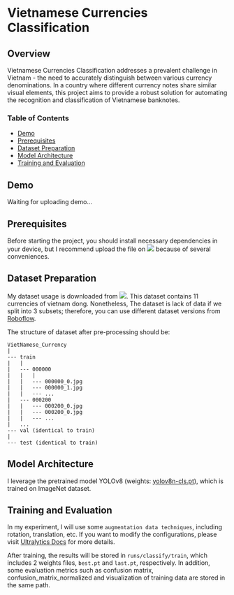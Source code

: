 # Vietnamese Currencies Classification

## Overview

Vietnamese Currencies Classification addresses a prevalent challenge in Vietnam - the need to accurately distinguish between various currency denominations. In a country where different currency notes share similar visual elements, this project aims to provide a robust solution for automating the recognition and classification of Vietnamese banknotes.

### Table of Contents

- [Demo](#demo)
- [Prerequisites](#prerequisites)
- [Dataset Preparation](#dataset-preparation)
- [Model Architecture](#model-architecture)
- [Training and Evaluation](#training-and-evaluation)

## Demo

Waiting for uploading demo...

## Prerequisites

Before starting the project, you should install necessary dependencies in your device, but I recommend upload the file on <a href="https://colab.research.google.com/"><img src="https://colab.research.google.com/assets/colab-badge.svg"></a> because of several conveniences.

## Dataset Preparation

My dataset usage is downloaded from <a href="https://www.kaggle.com/datasets/nguyentrongdai/vietnamese-currency"><img src="https://kaggle.com/static/images/open-in-kaggle.svg"></a>. This dataset contains 11 currencies of vietnam dong. Nonetheless, The dataset is lack of data if we split into 3 subsets; therefore, you can use different dataset versions from [Roboflow](https://universe.roboflow.com/cv-aal82/vietnamese-currency-detector/dataset/7/images).

The structure of dataset after pre-processing should be:

```
VietNamese_Currency
|
--- train
|   |
|   --- 000000
|   |   |
|   |   --- 000000_0.jpg
|   |   --- 000000_1.jpg
|   |   --- ...
|   --- 000200
|   |   --- 000200_0.jpg
|   |   --- 000200_0.jpg
|   |   --- ...
|   ...
--- val (identical to train)
|
--- test (identical to train)
```

## Model Architecture

I leverage the pretrained model YOLOv8 (weights: [yolov8n-cls.pt](https://docs.ultralytics.com/tasks/classify/#models)), which is trained on ImageNet dataset.

## Training and Evaluation

In my experiment, I will use some `augmentation data techniques`, including rotation, translation, etc. If you want to modify the configurations, please visit [Ultralytics Docs](https://docs.ultralytics.com/usage/cfg/#train) for more details.

After training, the results will be stored in `runs/classify/train`, which includes 2 weights files, `best.pt` and `last.pt`, respectively. In addition, some evaluation metrics such as confusion matrix, confusion_matrix_normalized and visualization of training data are stored in the same path.
